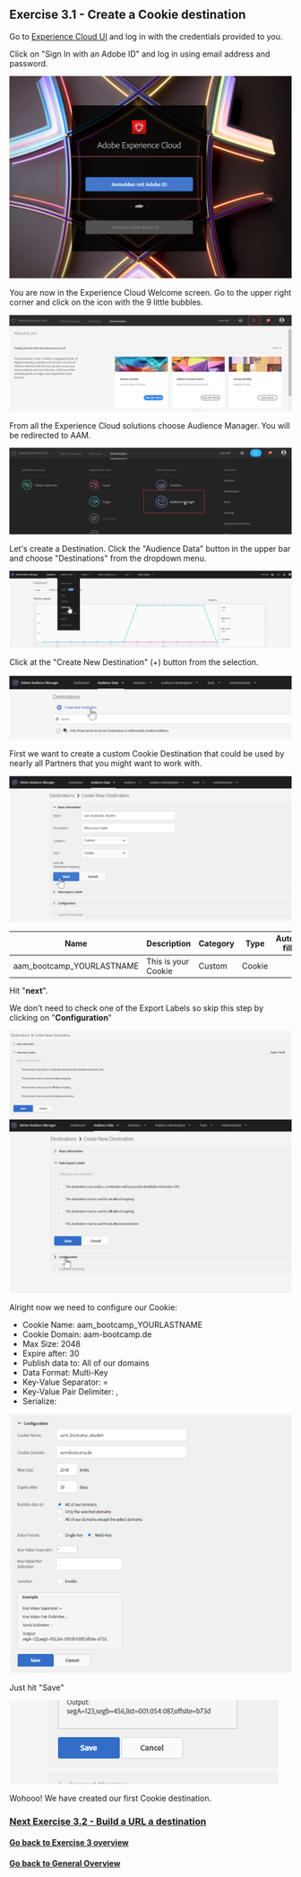 ## Exercise 3.1 - Create a Cookie destination

Go to [Experience Cloud UI](https://experiencecloud.adobe.com) and log in with the credentials provided to you. 

Click on "Sign In with an Adobe ID" and log in using email address and password.

![Destionations](./images/login.png)

You are now in the Experience Cloud Welcome screen. Go to the upper right corner and click on the icon with the 9 little bubbles.

![Destionations](./images/welcome.png)

From all the Experience Cloud solutions choose Audience Manager. You will be redirected to AAM.

![Destionations](./images/aam-icon.png)

Let's create a Destination. Click the "Audience Data" button in the upper bar and choose "Destinations" from the dropdown menu.

![Destionations](./images/destination_auswahl.png)

Click at the "Create New Destination" (+) button from the selection. 

![Destionations](./images/new_destination.png)

First we want to create a custom Cookie Destination that could be used by nearly all Partners that you might want to work with. 

![Destionations](./images/basic_information.png)

| Name              | Description | Category  | Type |	Auto-fill	|
| ----------------- | ----------- | --------- | ---- |  --------    |
| aam_bootcamp_YOURLASTNAME | This is your Cookie | Custom | Cookie |	|

Hit "**next**".

We don't need to check one of the Export Labels so skip this step by clicking on "**Configuration**"

![Destionations](./images/export_labels.png)
![Destionations](./images/configuration.png)

Alright now we need to configure our Cookie:

* Cookie Name: aam_bootcamp_YOURLASTNAME 
* Cookie Domain: aam-bootcamp.de
* Max Size: 2048
* Expire after: 30
* Publish data to: All of our domains
* Data Format: Multi-Key
* Key-Value Separator: =
* Key-Value Pair Delimiter: ,
* Serialize: 

![Destionations](./images/test.png)

Just hit "Save"

![Destionations](./images/save.png)

Wohooo! We have created our first Cookie destination. 

### [Next Exercise 3.2 - Build a URL a destination](./ex2.md)



#### [Go back to Exercise 3 overview](./README.md)
#### [Go back to General Overview](../README.md)

